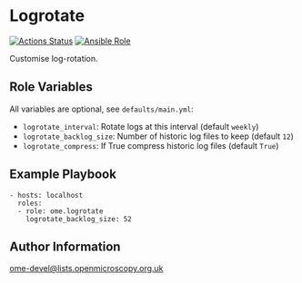 Logrotate
=========

[![Actions Status](https://github.com/ome/ansible-role-logrotate/workflows/Molecule/badge.svg)](https://github.com/ome/ansible-role-logrotate/actions)
[![Ansible Role](https://img.shields.io/badge/ansible--galaxy-logrotate-blue.svg)](https://galaxy.ansible.com/ui/standalone/roles/ome/logrotate/)

Customise log-rotation.


Role Variables
--------------

All variables are optional, see `defaults/main.yml`:
- `logrotate_interval`: Rotate logs at this interval (default `weekly`)
- `logrotate_backlog_size`: Number of historic log files to keep (default `12`)
- `logrotate_compress`: If True compress historic log files (default `True`)


Example Playbook
----------------

    - hosts: localhost
      roles:
      - role: ome.logrotate
        logrotate_backlog_size: 52


Author Information
------------------

ome-devel@lists.openmicroscopy.org.uk
